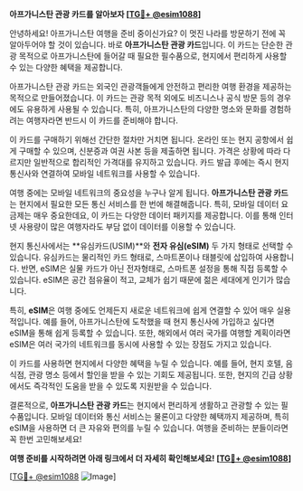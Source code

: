 **아프가니스탄 관광 카드를 알아보자 [[TG💪+ @esim1088](https://t.me/s/esim1088)]**

안녕하세요! 아프가니스탄 여행을 준비 중이신가요? 이 멋진 나라를 방문하기 전에 꼭 알아두어야 할 것이 있습니다. 바로 **아프가니스탄 관광 카드**입니다. 이 카드는 단순한 관광 목적으로 아프가니스탄에 들어갈 때 필요한 필수품으로, 현지에서 편리하게 사용할 수 있는 다양한 혜택을 제공합니다.

아프가니스탄 관광 카드는 외국인 관광객들에게 안전하고 편리한 여행 환경을 제공하는 목적으로 만들어졌습니다. 이 카드는 관광 목적 외에도 비즈니스나 공식 방문 등의 경우에도 유용하게 사용될 수 있습니다. 특히, 아프가니스탄의 다양한 명소와 문화를 경험하려는 여행자라면 반드시 이 카드를 준비해야 합니다.

이 카드를 구매하기 위해선 간단한 절차만 거치면 됩니다. 온라인 또는 현지 공항에서 쉽게 구매할 수 있으며, 신분증과 여권 사본 등을 제출하면 됩니다. 가격은 상황에 따라 다르지만 일반적으로 합리적인 가격대를 유지하고 있습니다. 카드 발급 후에는 즉시 현지 통신사와 연결하여 모바일 네트워크를 사용할 수 있습니다.

여행 중에는 모바일 네트워크의 중요성을 누구나 알게 됩니다. **아프가니스탄 관광 카드**는 현지에서 필요한 모든 통신 서비스를 한 번에 해결해줍니다. 특히, 모바일 데이터 요금제는 매우 중요한데요, 이 카드는 다양한 데이터 패키지를 제공합니다. 이를 통해 인터넷 사용량이 많은 여행자라도 부담 없이 데이터를 이용할 수 있습니다.

현지 통신사에서는 **유심카드(USIM)**와 **전자 유심(eSIM)** 두 가지 형태로 선택할 수 있습니다. 유심카드는 물리적인 카드 형태로, 스마트폰이나 태블릿에 삽입하여 사용합니다. 반면, eSIM은 실물 카드가 아닌 전자형태로, 스마트폰 설정을 통해 직접 등록할 수 있습니다. eSIM은 공간 점유율이 적고, 교체가 쉽기 때문에 젊은 세대에게 인기가 많습니다.

특히, **eSIM**은 여행 중에도 언제든지 새로운 네트워크에 쉽게 연결할 수 있어 매우 실용적입니다. 예를 들어, 아프가니스탄에 도착했을 때 현지 통신사에 가입하고 싶다면 eSIM을 통해 쉽게 등록할 수 있습니다. 또한, 해외에서 여러 국가를 여행할 계획이라면 eSIM은 여러 국가의 네트워크를 동시에 사용할 수 있는 장점도 가지고 있습니다.

이 카드를 사용하면 현지에서 다양한 혜택을 누릴 수 있습니다. 예를 들어, 현지 호텔, 음식점, 관광 명소 등에서 할인을 받을 수 있는 기회도 제공됩니다. 또한, 현지의 긴급 상황에서도 즉각적인 도움을 받을 수 있도록 지원받을 수 있습니다.

결론적으로, **아프가니스탄 관광 카드**는 현지에서 편리하게 생활하고 관광할 수 있는 필수품입니다. 모바일 데이터와 통신 서비스는 물론이고 다양한 혜택까지 제공하며, 특히 eSIM을 사용하면 더 큰 자유와 편의를 누릴 수 있습니다. 여행을 준비하는 분들이라면 꼭 한번 고민해보세요!

**여행 준비를 시작하려면 아래 링크에서 더 자세히 확인해보세요! [[TG💪+ @esim1088](https://t.me/s/esim1088)]**

[[TG💪+ @esim1088](https://t.me/s/esim1088) ![Image](https://i.postimg.cc/Y0z9fWf4/image.png)]